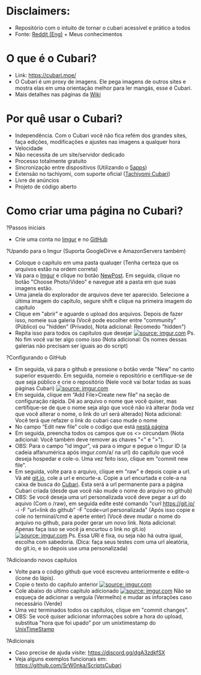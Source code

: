# Disclaimers: 
* Repositório com o intuito de tornar o cubari acessível e prático a todos
* Fonte: [Reddit (Eng)](https://www.reddit.com/r/manga/comments/mcicbp/sl_how_to_host_a_series_on_imgur_with_guyamoe/) + Meus conhecimentos

# O que é o Cubari?
* Link: https://cubari.moe/
* O Cubari é um proxy de imagens. Ele pega imagens de outros sites e mostra elas em uma orientação melhor para ler mangás, esse é Cubari.
* Mais detalhes nas páginas da [Wiki](https://github.com/SrW0nka/CubariPortuguese/wiki) 


# Por quê usar o Cubari? 
* Independência. Com o Cubari você não fica refém dos grandes sites, faça edições, modificações e ajustes nas imagens a qualquer hora
* Velocidade
* Não necessita de um site/servidor dedicado 
* Processo totalmente gratuito
* Sincronização entre dispositivos (Utilizando o [5apps](https://5apps.com/storage))
* Extensão no tachiyomi, com suporte oficial ([Tachiyomi Cubari](https://tachiyomi.org/extensions/#all.cubari)) 
* Livre de anúncios
* Projeto de código aberto

# Como criar uma página no Cubari? 
?Passos iniciais
* Crie uma conta no [Imgur](https://imgur.com/) e no [GitHub](https://github.com/)

?Upando para o Imgur (Suporta GoogleDirve e AmazonServers também)
* Coloque o capítulo em uma pasta qualuqer (Tenha certeza que os arquivos estão na ordem correta)
* Vá para o [Imgur](https://imgur.com/) e clique no botão [NewPost](https://imgur.com/upload). Em seguida, clique no botão "Choose Photo/Video" e navegue até a pasta em que suas imagens estão.
* Uma janela do explorador de arquivos deve ter aparecido. Selecione a última imagem do capítulo, segure shift e clique na primeira imagem do capítulo
* Clique em "abrir" e aguarde o upload dos arquivos. Depois de fazer isso, nomeie sua galeria (Você pode escolher entre "community" (Público) ou "hidden" (Privado), Nota adicional: Recomedo "hidden")
* Repita isso para todos os capítulos que desejar
<a href="https://imgur.com/rFYxonU"><img src="https://i.imgur.com/rFYxonU.png" title="source: imgur.com" /></a>
Ps. No fim você vai ter algo como isso (Nota adicional: Os nomes dessas galerias não precisam ser iguais ao do script)

?Configurando o GitHub
* Em seguida, vá para o github e pressione o botão verde "New" no canto superior esquerdo. Em seguida, nomeie o repositório e certifique-se de que seja público e crie o repositório (Nele você vai botar todas as suas páginas Cubari)
<a href="https://imgur.com/tVO4WTa"><img src="https://i.imgur.com/tVO4WTa.png" title="source: imgur.com" /></a>
* Em seguida, clique em “Add File>Create new file” na seção de configuração rápida. Dê ao arquivo o nome que você quiser, mas certifique-se de que o nome seja algo que você não irá alterar (toda vez que você alterar o nome, o link do url será alterado) Nota adicional: Você terá que refazer o link do cubari caso mude o nome
* No campo “Edit new file” cole o codigo que está [nestá página](https://github.com/SrW0nka/CubariPortuguese/blob/main/Exemplo)
* Em seguida, preencha todos os campos que os <> circundam (Nota adicional: Você também deve remover as chaves "<" e ">"). 
* OBS: Para o campo "id imgur", vá para o imgur e pegue o Imgur ID (a cadeia alfanumérica após imgur.com/a/ na url) do capítulo que você deseja hospedar e cole-o. Uma vez feito isso, clique em "commit new file".
* Em seguida, volte para o arquivo, clique em "raw" e depois copie a url. Vá até [git.io](https://git.io/), cole a url e encurte-a. Copie a url encurtada e cole-a na caixa de busca do [Cubari](https://cubari.moe/). Esta será a url permanente para a página Cubari criada (desde que você não mude o nome do arquivo no github)
* OBS: Se você deseja uma url personalizada você deve pegar a url do aquivo (Com o /raw), em seguida edite esté comando "curl https://git.io/ -i -F "url=link do github" -F "code=url personalizada" (Após isso copie e cole no terminal/cmd e aperte enter) (Você deve mudar o nome do arquivo no github, para poder gerar um novo link. Nota adicional: Apenas faça isso se você ja encurtou o link no git.io) 
<a href="https://imgur.com/BxBUhin"><img src="https://i.imgur.com/BxBUhin.png" title="source: imgur.com" /></a>
Ps. Essa URl é fixa, ou seja não há outra igual, escolha com sabedoria. (Dica: faça seus testes com uma url aleatória, do git.io, e so depois use uma personalizada)

 ?Adicioando novos capítulos
* Volte para o código github que você escreveu anteriormente e edite-o (ícone do lápis).
* Copie o texto do capítulo anterior
<a href="https://imgur.com/5XSheby"><img src="https://i.imgur.com/5XSheby.png" title="source: imgur.com" /></a>
* Cole abaixo do ultimo capitulo adicionado
<a href="https://imgur.com/uOCyOqR"><img src="https://i.imgur.com/uOCyOqR.png" title="source: imgur.com" /></a>
Não se esqueça de adicionar a vergula (Vermelho) e mudar as inforações caso necessário (Verde)
* Uma vez terminados todos os capítulos, clique em "commit changes".
* OBS: Se você quiser adicionar informações sobre a hora do upload, substitua "hora que foi upado" por um unixtimestamp do [UnixTimeStamp](https://www.unixtimestamp.com/)

?Adicionais
* Caso precise de ajuda visite: https://discord.gg/dgA3zdkfSX
* Veja alguns exemplos funcionais em: https://github.com/SrW0nka/ScriptsCubari

